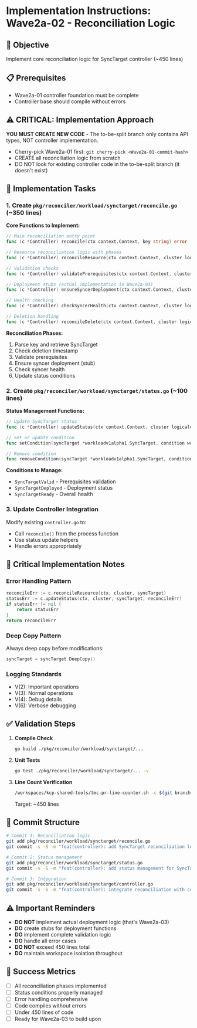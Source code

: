 # Implementation Instructions: Wave2a-02 - Reconciliation Logic

## 🎯 Objective
Implement core reconciliation logic for SyncTarget controller (~450 lines)

## 📋 Prerequisites
- Wave2a-01 controller foundation must be complete
- Controller base should compile without errors

## ⚠️ CRITICAL: Implementation Approach
**YOU MUST CREATE NEW CODE** - The to-be-split branch only contains API types, NOT controller implementation.
- Cherry-pick Wave2a-01 first: `git cherry-pick <Wave2a-01-commit-hash>`
- CREATE all reconciliation logic from scratch
- DO NOT look for existing controller code in the to-be-split branch (it doesn't exist)

## 🔨 Implementation Tasks

### 1. Create `pkg/reconciler/workload/synctarget/reconcile.go` (~350 lines)

**Core Functions to Implement:**
```go
// Main reconciliation entry point
func (c *Controller) reconcile(ctx context.Context, key string) error

// Resource reconciliation logic with phases
func (c *Controller) reconcileResource(ctx context.Context, cluster logicalcluster.Path, syncTarget *workloadv1alpha1.SyncTarget) error

// Validation checks
func (c *Controller) validatePrerequisites(ctx context.Context, cluster logicalcluster.Path, syncTarget *workloadv1alpha1.SyncTarget) error

// Deployment stubs (actual implementation in Wave2a-03)
func (c *Controller) ensureSyncerDeployment(ctx context.Context, cluster logicalcluster.Path, syncTarget *workloadv1alpha1.SyncTarget) error

// Health checking
func (c *Controller) checkSyncerHealth(ctx context.Context, cluster logicalcluster.Path, syncTarget *workloadv1alpha1.SyncTarget) (bool, error)

// Deletion handling
func (c *Controller) reconcileDelete(ctx context.Context, cluster logicalcluster.Path, syncTarget *workloadv1alpha1.SyncTarget) error
```

**Reconciliation Phases:**
1. Parse key and retrieve SyncTarget
2. Check deletion timestamp
3. Validate prerequisites
4. Ensure syncer deployment (stub)
5. Check syncer health
6. Update status conditions

### 2. Create `pkg/reconciler/workload/synctarget/status.go` (~100 lines)

**Status Management Functions:**
```go
// Update SyncTarget status
func (c *Controller) updateStatus(ctx context.Context, cluster logicalcluster.Path, syncTarget *workloadv1alpha1.SyncTarget, reconcileErr error) error

// Set or update condition
func setCondition(syncTarget *workloadv1alpha1.SyncTarget, condition workloadv1alpha1.SyncTargetCondition)

// Remove condition
func removeCondition(syncTarget *workloadv1alpha1.SyncTarget, conditionType workloadv1alpha1.ConditionType)
```

**Conditions to Manage:**
- `SyncTargetValid` - Prerequisites validation
- `SyncTargetDeployed` - Deployment status
- `SyncTargetReady` - Overall health

### 3. Update Controller Integration

Modify existing `controller.go` to:
- Call `reconcile()` from the process function
- Use status update helpers
- Handle errors appropriately

## 📝 Critical Implementation Notes

### Error Handling Pattern
```go
reconcileErr := c.reconcileResource(ctx, cluster, syncTarget)
statusErr := c.updateStatus(ctx, cluster, syncTarget, reconcileErr)
if statusErr != nil {
    return statusErr
}
return reconcileErr
```

### Deep Copy Pattern
Always deep copy before modifications:
```go
syncTarget = syncTarget.DeepCopy()
```

### Logging Standards
- V(2): Important operations
- V(3): Normal operations
- V(4): Debug details
- V(6): Verbose debugging

## ✅ Validation Steps

1. **Compile Check**
   ```bash
   go build ./pkg/reconciler/workload/synctarget/...
   ```

2. **Unit Tests**
   ```bash
   go test ./pkg/reconciler/workload/synctarget/... -v
   ```

3. **Line Count Verification**
   ```bash
   /workspaces/kcp-shared-tools/tmc-pr-line-counter.sh -c $(git branch --show-current)
   ```
   Target: ~450 lines

## 🔄 Commit Structure

```bash
# Commit 1: Reconciliation logic
git add pkg/reconciler/workload/synctarget/reconcile.go
git commit -s -S -m "feat(controller): add SyncTarget reconciliation logic"

# Commit 2: Status management
git add pkg/reconciler/workload/synctarget/status.go
git commit -s -S -m "feat(controller): add status management for SyncTarget"

# Commit 3: Integration
git add pkg/reconciler/workload/synctarget/controller.go
git commit -s -S -m "feat(controller): integrate reconciliation with controller"
```

## ⚠️ Important Reminders

- **DO NOT** implement actual deployment logic (that's Wave2a-03)
- **DO** create stubs for deployment functions
- **DO** implement complete validation logic
- **DO** handle all error cases
- **DO NOT** exceed 450 lines total
- **DO** maintain workspace isolation throughout

## 🎯 Success Metrics

- [ ] All reconciliation phases implemented
- [ ] Status conditions properly managed
- [ ] Error handling comprehensive
- [ ] Code compiles without errors
- [ ] Under 450 lines of code
- [ ] Ready for Wave2a-03 to build upon